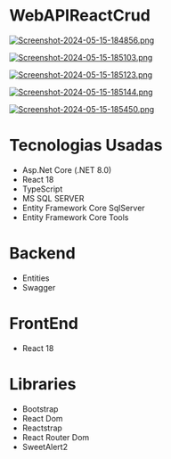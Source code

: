 # WebAPIReactCrud

[![Screenshot-2024-05-15-184856.png](https://i.postimg.cc/vB2gPRsw/Screenshot-2024-05-15-184856.png)](https://postimg.cc/S28xsvRg)

[![Screenshot-2024-05-15-185103.png](https://i.postimg.cc/4dxHbfj1/Screenshot-2024-05-15-185103.png)](https://postimg.cc/rd7pqkVd) 

[![Screenshot-2024-05-15-185123.png](https://i.postimg.cc/C5ZZXvhB/Screenshot-2024-05-15-185123.png)](https://postimg.cc/vxsH6t6b)

[![Screenshot-2024-05-15-185144.png](https://i.postimg.cc/GpQsy8g2/Screenshot-2024-05-15-185144.png)](https://postimg.cc/sBMXFXrd)

[![Screenshot-2024-05-15-185450.png](https://i.postimg.cc/t4dsKnj5/Screenshot-2024-05-15-185450.png)](https://postimg.cc/XrJNFJXG)

# Tecnologias Usadas
- Asp.Net Core (.NET 8.0)
- React 18
-  TypeScript
- MS SQL SERVER
- Entity Framework Core SqlServer 
- Entity Framework Core Tools

# Backend
- Entities
- Swagger

# FrontEnd
- React 18

# Libraries
- Bootstrap
- React Dom
- Reactstrap
- React Router Dom
- SweetAlert2
